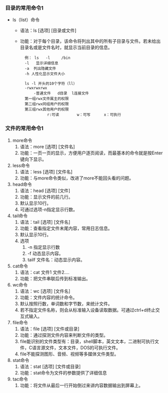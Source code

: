 ### 目录的常用命令1 ###
- ls（list）命令
	- 语法：ls   [选项]   [目录或文件]
	- 功能：对于每个目录，该命令将列出其中的所有子目录与文件。若未给出目录名或是文件名时，就显示当前目录的信息。


			例： ls   -l     /bin
			-l   显示详细信息
			-a  列出隐藏文件
			-h 人性化显示文件大小 

			ls -l 开头的10个字符（ll）
			-rwxrwxrwx
				-普通文件   d目录  l连接文件
			第一组rwx文件属主的权限
			第二组rwx同组用户的权限
			第三组rwx其他用户的权限
			          r:可读        w：可写      x：可执行

### 文件的常用命令1 ###
1. more命令
	1. 语法：more   [选项]   [文件名]
	2. 功能：一页一页的显示，方便用户逐页阅读，而最基本的命令就是按Enter键向下显示。
2. less命令
	1. 语法：less [选项] [文件名]
	2. 功能：与more命令类似，改进了more不能回头看的问题。
3. head命令
	1. 语法：head   [选项]   [文件]
	2. 功能：显示文件的前几行。
	3. 默认显示10行。
	4. 可通过选项-n指定显示行数。
4. tail命令
	1. 语法：tail [选项] [文件名]
	2. 功能：查看指定文件末尾内容，常用日志信息。
	3. 默认显示10行。
	4. 选项
		1. -n 指定显示行数
		2. -f 动态显示内容。
		3. tailf 文件名：动态显示内容。
5. cat命令
	1. 语法：cat   文件1 文件2….
	2. 功能：把文件串联后传到标准输出。
6. wc命令
	1. 语法：wc [选项] [文件名]
	2. 功能：文件内容的统计命令。
	3. 默认按照行数，单词数和字节数，来统计文件。
	4. 若不指定文件名称，则会从标准输入设备读取数据。可通过ctrl+d终止交互式输入。
7. file命令
	1. 语法：file   [选项]   [文件或目录]
	2. 功能：通过探测文件内容来判断文件的类型。
	3. file能识别的文件类型有：目录，shell脚本，英文文本，二进制可执行文件，C语言源文件，文本文件，DOS的可执行文件。
	4. file不能探测图形、音频、视频等多媒体文件类型。
8. stat命令
	1. 语法：stat   [选项]   [文件或目录]
	2. 功能：stat命令为文件的参数提供了详细信息
9. tac命令
	1. 功能：将文件从最后一行开始倒过来讲内容数据输出到屏幕上。

